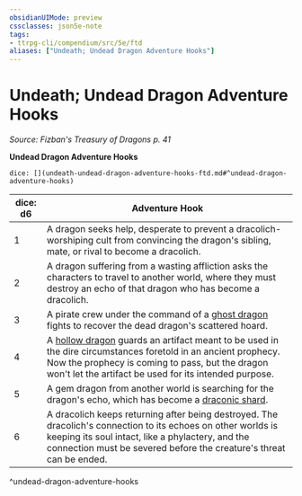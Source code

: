 ```yaml
---
obsidianUIMode: preview
cssclasses: json5e-note
tags:
- ttrpg-cli/compendium/src/5e/ftd
aliases: ["Undeath; Undead Dragon Adventure Hooks"]
---
```

# Undeath; Undead Dragon Adventure Hooks
*Source: Fizban's Treasury of Dragons p. 41* 

**Undead Dragon Adventure Hooks**

`dice: [](undeath-undead-dragon-adventure-hooks-ftd.md#^undead-dragon-adventure-hooks)`

| dice: d6 | Adventure Hook |
|----------|----------------|
| 1 | A dragon seeks help, desperate to prevent a dracolich-worshiping cult from convincing the dragon's sibling, mate, or rival to become a dracolich. |
| 2 | A dragon suffering from a wasting affliction asks the characters to travel to another world, where they must destroy an echo of that dragon who has become a dracolich. |
| 3 | A pirate crew under the command of a [ghost dragon](ghost-dragon-ftd.md) fights to recover the dead dragon's scattered hoard. |
| 4 | A [hollow dragon](hollow-dragon-ftd.md) guards an artifact meant to be used in the dire circumstances foretold in an ancient prophecy. Now the prophecy is coming to pass, but the dragon won't let the artifact be used for its intended purpose. |
| 5 | A gem dragon from another world is searching for the dragon's echo, which has become a [draconic shard](draconic-shard-ftd.md). |
| 6 | A dracolich keeps returning after being destroyed. The dracolich's connection to its echoes on other worlds is keeping its soul intact, like a phylactery, and the connection must be severed before the creature's threat can be ended. |
^undead-dragon-adventure-hooks
